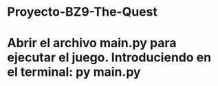 # Proyecto-BZ9-The-Quest
# Abrir el archivo main.py para ejecutar el juego. Introduciendo en el terminal: py main.py
